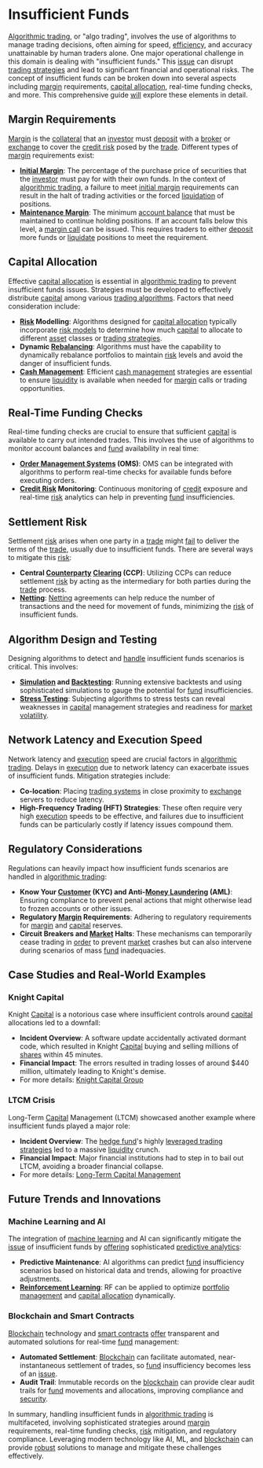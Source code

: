 # Insufficient Funds

[Algorithmic trading](../a/accountability.md), or "algo trading", involves the use of algorithms to manage trading decisions, often aiming for speed, [efficiency](../e/efficiency.md), and accuracy unattainable by human traders alone. One major operational challenge in this domain is dealing with "insufficient funds." This [issue](../i/issue.md) can disrupt [trading strategies](../t/trading_strategies.md) and lead to significant financial and operational risks. The concept of insufficient funds can be broken down into several aspects including [margin](../m/margin.md) requirements, [capital allocation](../c/capital_allocation.md), real-time funding checks, and more. This comprehensive guide [will](../w/will.md) explore these elements in detail.

## Margin Requirements

[Margin](../m/margin.md) is the [collateral](../c/collateral.md) that an [investor](../i/investor.md) must [deposit](../d/deposit.md) with a [broker](../b/broker.md) or [exchange](../e/exchange.md) to cover the [credit risk](../c/credit_risk.md) posed by the [trade](../t/trade.md). Different types of [margin](../m/margin.md) requirements exist:

- **[Initial Margin](../i/initial_margin.md)**: The percentage of the purchase price of securities that the [investor](../i/investor.md) must pay for with their own funds. In the context of [algorithmic trading](../a/accountability.md), a failure to meet [initial margin](../i/initial_margin.md) requirements can result in the halt of trading activities or the forced [liquidation](../l/liquidation.md) of positions.
- **[Maintenance Margin](../m/maintenance_margin.md)**: The minimum [account balance](../a/account_balance.md) that must be maintained to continue holding positions. If an account falls below this level, a [margin call](../m/margin_call.md) can be issued. This requires traders to either [deposit](../d/deposit.md) more funds or [liquidate](../l/liquidate.md) positions to meet the requirement.

## Capital Allocation

Effective [capital allocation](../c/capital_allocation.md) is essential in [algorithmic trading](../a/accountability.md) to prevent insufficient funds issues. Strategies must be developed to effectively distribute [capital](../c/capital.md) among various [trading algorithms](../t/trading_algorithms.md). Factors that need consideration include:

- **[Risk](../r/risk.md) Modelling**: Algorithms designed for [capital allocation](../c/capital_allocation.md) typically incorporate [risk models](../r/risk_models_in_trading.md) to determine how much [capital](../c/capital.md) to allocate to different [asset](../a/asset.md) classes or [trading strategies](../t/trading_strategies.md).
- **Dynamic [Rebalancing](../r/rebalancing.md)**: Algorithms must have the capability to dynamically rebalance portfolios to maintain [risk](../r/risk.md) levels and avoid the danger of insufficient funds.
- **[Cash Management](../c/cash_management.md)**: Efficient [cash management](../c/cash_management.md) strategies are essential to ensure [liquidity](../l/liquidity.md) is available when needed for [margin](../m/margin.md) calls or trading opportunities.

## Real-Time Funding Checks

Real-time funding checks are crucial to ensure that sufficient [capital](../c/capital.md) is available to carry out intended trades. This involves the use of algorithms to monitor account balances and [fund](../f/fund.md) availability in real time:

- **[Order Management Systems](../o/order_management_systems.md) (OMS)**: OMS can be integrated with algorithms to perform real-time checks for available funds before executing orders.
- **[Credit Risk](../c/credit_risk.md) Monitoring**: Continuous monitoring of [credit](../c/credit.md) exposure and real-time [risk](../r/risk.md) analytics can help in preventing [fund](../f/fund.md) insufficiencies.

## Settlement Risk

Settlement [risk](../r/risk.md) arises when one party in a [trade](../t/trade.md) might [fail](../f/fail.md) to deliver the terms of the [trade](../t/trade.md), usually due to insufficient funds. There are several ways to mitigate this [risk](../r/risk.md):

- **Central [Counterparty](../c/counterparty.md) [Clearing](../c/clearing.md) (CCP)**: Utilizing CCPs can reduce settlement [risk](../r/risk.md) by acting as the intermediary for both parties during the [trade](../t/trade.md) process.
- **[Netting](../n/netting.md)**: [Netting](../n/netting.md) agreements can help reduce the number of transactions and the need for movement of funds, minimizing the [risk](../r/risk.md) of insufficient funds.

## Algorithm Design and Testing

Designing algorithms to detect and [handle](../h/handle.md) insufficient funds scenarios is critical. This involves:

- **[Simulation](../s/simulation_in_trading.md) and [Backtesting](../b/backtesting.md)**: Running extensive backtests and using sophisticated simulations to gauge the potential for [fund](../f/fund.md) insufficiencies.
- **[Stress Testing](../s/stress_testing.md)**: Subjecting algorithms to stress tests can reveal weaknesses in [capital](../c/capital.md) management strategies and readiness for [market](../m/market.md) [volatility](../v/volatility.md).
  
## Network Latency and Execution Speed

Network latency and [execution](../e/execution.md) speed are crucial factors in [algorithmic trading](../a/accountability.md). Delays in [execution](../e/execution.md) due to network latency can exacerbate issues of insufficient funds. Mitigation strategies include:

- **Co-location**: Placing [trading systems](../t/trading_systems.md) in close proximity to [exchange](../e/exchange.md) servers to reduce latency.
- **High-Frequency Trading (HFT) Strategies**: These often require very high [execution](../e/execution.md) speeds to be effective, and failures due to insufficient funds can be particularly costly if latency issues compound them.

## Regulatory Considerations

Regulations can heavily impact how insufficient funds scenarios are handled in [algorithmic trading](../a/accountability.md):

- **Know Your [Customer](../c/customer.md) (KYC) and Anti-[Money Laundering](../m/money_laundering.md) (AML)**: Ensuring compliance to prevent penal actions that might otherwise lead to frozen accounts or other issues.
- **Regulatory [Margin](../m/margin.md) Requirements**: Adhering to regulatory requirements for [margin](../m/margin.md) and [capital](../c/capital.md) reserves.
- **Circuit Breakers and [Market](../m/market.md) Halts**: These mechanisms can temporarily cease trading in [order](../o/order.md) to prevent [market](../m/market.md) crashes but can also intervene during scenarios of mass [fund](../f/fund.md) inadequacies.

## Case Studies and Real-World Examples

### Knight Capital

Knight [Capital](../c/capital.md) is a notorious case where insufficient controls around [capital](../c/capital.md) allocations led to a downfall:
- **Incident Overview**: A software update accidentally activated dormant code, which resulted in Knight [Capital](../c/capital.md) buying and selling millions of [shares](../s/shares.md) within 45 minutes.
- **Financial Impact**: The errors resulted in trading losses of around $440 million, ultimately leading to Knight's demise.
- For more details: [Knight Capital Group](https://www.sec.gov/litigation/admin/2013/34-70694.pdf)

### LTCM Crisis

Long-Term [Capital](../c/capital.md) Management (LTCM) showcased another example where insufficient funds played a major role:
- **Incident Overview**: The [hedge fund](../h/hedge_fund.md)'s highly [leveraged trading strategies](../l/leveraged_trading_strategies.md) led to a massive [liquidity](../l/liquidity.md) crunch.
- **Financial Impact**: Major financial institutions had to step in to bail out LTCM, avoiding a broader financial collapse.
- For more details: [Long-Term Capital Management](http://www.riskglossary.com/link/long_term_capital_management.htm)

## Future Trends and Innovations

### Machine Learning and AI

The integration of [machine learning](../m/machine_learning.md) and AI can significantly mitigate the [issue](../i/issue.md) of insufficient funds by [offering](../o/offering.md) sophisticated [predictive analytics](../p/predictive_analytics.md):

- **Predictive Maintenance**: AI algorithms can predict [fund](../f/fund.md) insufficiency scenarios based on historical data and trends, allowing for proactive adjustments.
- **[Reinforcement Learning](../r/reinforcement_learning.md)**: RF can be applied to optimize [portfolio management](../p/par.md) and [capital allocation](../c/capital_allocation.md) dynamically.

### Blockchain and Smart Contracts

[Blockchain](../b/blockchain_in_trading.md) technology and [smart contracts](../s/smart_contracts_in_trading.md) [offer](../o/offer.md) transparent and automated solutions for real-time [fund](../f/fund.md) management:

- **Automated Settlement**: [Blockchain](../b/blockchain_in_trading.md) can facilitate automated, near-instantaneous settlement of trades, so [fund](../f/fund.md) insufficiency becomes less of an [issue](../i/issue.md).
- **Audit Trail**: Immutable records on the [blockchain](../b/blockchain_in_trading.md) can provide clear audit trails for [fund](../f/fund.md) movements and allocations, improving compliance and [security](../s/security.md).

In summary, handling insufficient funds in [algorithmic trading](../a/accountability.md) is multifaceted, involving sophisticated strategies around [margin](../m/margin.md) requirements, real-time funding checks, [risk](../r/risk.md) mitigation, and regulatory compliance. Leveraging modern technology like AI, ML, and [blockchain](../b/blockchain_in_trading.md) can provide [robust](../r/robust.md) solutions to manage and mitigate these challenges effectively.